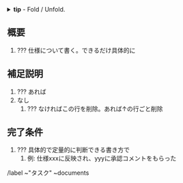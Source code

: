 <!-- markdownlint-disable -->
<details>
<summary><strong>tip</strong> - Fold / Unfold.</summary>

1. `??` でくくられている範囲を編集すること。 `??` を残さない。
    1. `??? ` で始まる行は行ごと削除する。
</details>

## 概要
1. ??? 仕様について書く。できるだけ具体的に

## 補足説明
1. ??? あれば
1. なし
    1. ??? なければこの行を削除。あれば↑の行ごと削除

## 完了条件
1. ??? 具体的で定量的に判断できる書き方で
    1. 例: 仕様xxxに反映され、yyyに承認コメントをもらった


/label ~"タスク" ~documents
